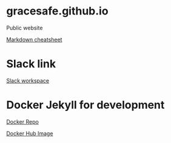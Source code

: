 # gracesafe.github.io
Public website

[Markdown cheatsheet](https://github.com/adam-p/markdown-here/wiki/Markdown-Cheatsheet "GitHub Pages flavour")

# Slack link
[Slack workspace](https://join.slack.com/t/gracesafe/shared_invite/enQtMjk4MzM3MDk1MDI3LTRlODlkNjBjMWNhNzI4MjZiNzkxZTE3ZjI0MzNlMGE4M2Y0MDMxY2NkZGEwYjVkODU1NTc4OTVlMWE5NzhkNmQ "Invite link")

# Docker Jekyll for development
[Docker Repo](https://github.com/envygeeks/jekyll-docker/blob/master/README.md "Install instructions")

[Docker Hub Image](https://hub.docker.com/r/jekyll/jekyll/ "Official Jekyll Image")

